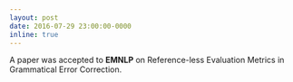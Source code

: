 ```yaml
---
layout: post
date: 2016-07-29 23:00:00-0000
inline: true
---
```


A paper was accepted to **EMNLP** on Reference-less Evaluation Metrics in Grammatical Error Correction.

